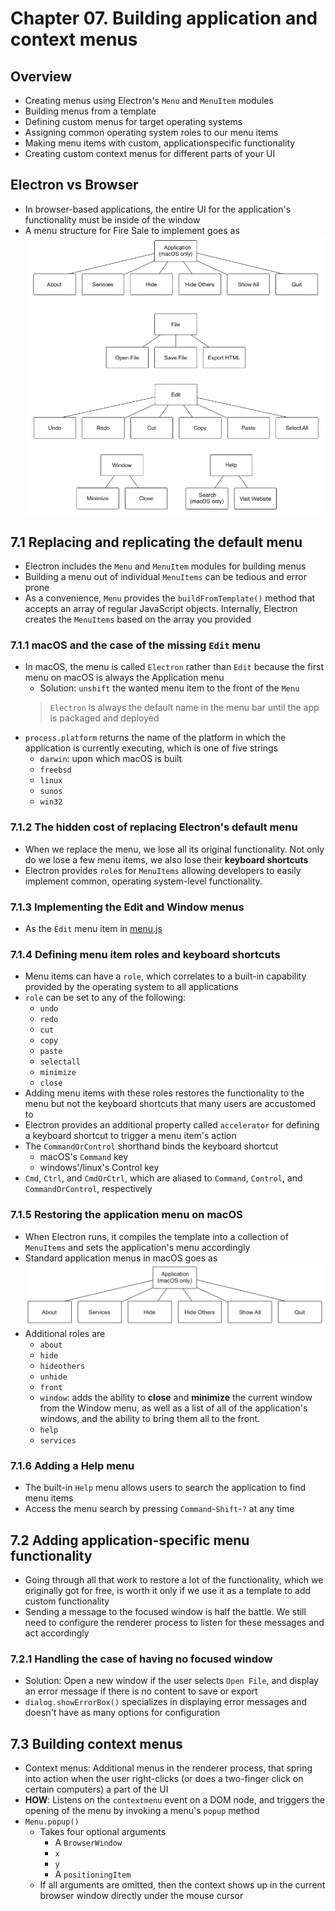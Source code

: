 # Chapter 07. Building application and context menus

## Overview 

- Creating menus using Electron's `Menu` and `MenuItem` modules
- Building menus from a template
- Defining custom menus for target operating systems
- Assigning common operating system roles to our menu items
- Making menu items with custom, applicationspecific functionality
- Creating custom context menus for different parts of your UI

## Electron vs Browser 
- In browser-based applications, the entire UI for the application's functionality must be inside of the window
- A menu structure for Fire Sale to implement goes as 
  ![The structure of the application menu for Fire Sale](images/menu-structure-overview.png)

## 7.1 Replacing and replicating the default menu 

- Electron includes the `Menu` and `MenuItem` modules for building menus
- Building a menu out of individual `MenuItems` can be tedious and error prone
- As a convenience, `Menu` provides the `buildFromTemplate()`  method that accepts an array of regular JavaScript objects. Internally, Electron creates the `MenuItems` based on the array you provided

### 7.1.1 macOS and the case of the missing `Edit` menu 

- In macOS, the menu is called `Electron` rather than `Edit` because the first menu on macOS is always the Application menu
    - Solution: `unshift` the wanted menu item to the front of the `Menu`
    > `Electron` is always the default name in the menu bar until the app is packaged and deployed
- `process.platform` returns the name of the platform in which the application is currently executing, which is one of five strings
    - `darwin`: upon which macOS is built
    - `freebsd`
    - `linux`
    - `sunos`
    - `win32`

### 7.1.2 The hidden cost of replacing Electron's default menu 
- When we replace the menu, we lose all its original functionality. Not only do we lose a few menu items, we also lose their **keyboard shortcuts**
- Electron provides `role`s for `MenuItems` allowing developers to easily implement common, operating system-level functionality.

### 7.1.3 Implementing the Edit and Window menus 

- As the `Edit` menu item in [menu.js](firesale/app/menu.js)

### 7.1.4 Defining menu item roles and keyboard shortcuts 

- Menu items can have a `role`, which correlates to a built-in capability provided by the operating system to all applications
- `role` can be set to any of the following:
    - `undo`
    - `redo`
    - `cut`
    - `copy`
    - `paste`
    - `selectall` 
    - `minimize` 
    - `close`
- Adding menu items with these roles restores the functionality to the menu but not the keyboard shortcuts that many users are accustomed to
- Electron provides an additional property called `accelerator` for defining a keyboard shortcut to trigger a menu item's action
- The `CommandOrControl` shorthand binds the keyboard shortcut
  - macOS's `Command` key
  - windows'/linux's Control key 
- `Cmd`, `Ctrl`, and `CmdOrCtrl`, which are aliased to `Command`, `Control`, and `CommandOrControl`, respectively

### 7.1.5 Restoring the application menu on macOS 
- When Electron runs, it compiles the template into a collection of `MenuItems` and sets the application's menu accordingly
- Standard application menus in macOS goes as 
  ![The structure of the application menu in macOS applications](images/menu-mac.png) 
- Additional roles are
    - `about`
    - `hide`
    - `hideothers` 
    - `unhide` 
    - `front`
    - `window`: adds the ability to **close** and **minimize** the current window from the Window menu, as well as a list of all of the application's windows, and the ability to bring them all to the front.
    - `help`
    - `services`

### 7.1.6 Adding a Help menu 
- The built-in `Help` menu allows users to search the application to find menu items
- Access the menu search by pressing `Command`-`Shift`-`?` at any time

## 7.2 Adding application-specific menu functionality 
- Going through all that work to restore a lot of the functionality, which we originally got for free, is worth it only if we use it as a template to add custom functionality
- Sending a message to the focused window is half the battle. We still need to configure the renderer process to listen for these messages and act accordingly

### 7.2.1 Handling the case of having no focused window 
- Solution: Open a new window if the user selects `Open File`, and display an error message if there is no content to save or export
- `dialog.showErrorBox()` specializes in displaying error messages and doesn't have as many options for configuration

## 7.3 Building context menus 
- Context menus: Additional menus in the renderer process, that spring into action when the user right-clicks (or does a two-finger click on certain computers) a part of the UI
- **HOW**: Listens on the `contextmenu` event on a DOM node, and triggers the opening of the menu by invoking a menu's `popup` method
- `Menu.popup()` 
    - Takes four optional arguments
      - A `BrowserWindow`
      - `x`
      - `y`
      - A `positioningItem`
    - If all arguments are omitted, then the context shows up in the current browser window directly under the mouse cursor 